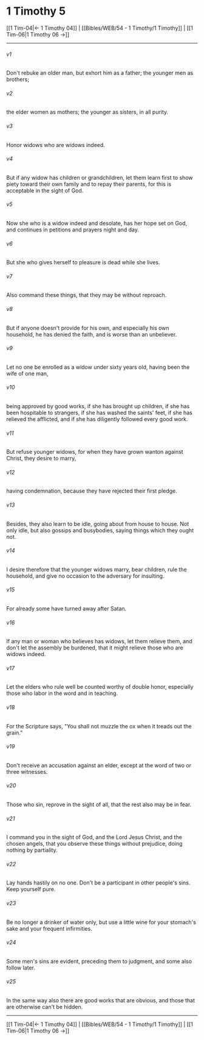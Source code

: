 # 1 Timothy 5

[[1 Tim-04|← 1 Timothy 04]] | [[Bibles/WEB/54 - 1 Timothy/1 Timothy]] | [[1 Tim-06|1 Timothy 06 →]]
***



###### v1 
Don't rebuke an older man, but exhort him as a father; the younger men as brothers; 

###### v2 
the elder women as mothers; the younger as sisters, in all purity. 

###### v3 
Honor widows who are widows indeed. 

###### v4 
But if any widow has children or grandchildren, let them learn first to show piety toward their own family and to repay their parents, for this is acceptable in the sight of God. 

###### v5 
Now she who is a widow indeed and desolate, has her hope set on God, and continues in petitions and prayers night and day. 

###### v6 
But she who gives herself to pleasure is dead while she lives. 

###### v7 
Also command these things, that they may be without reproach. 

###### v8 
But if anyone doesn't provide for his own, and especially his own household, he has denied the faith, and is worse than an unbeliever. 

###### v9 
Let no one be enrolled as a widow under sixty years old, having been the wife of one man, 

###### v10 
being approved by good works, if she has brought up children, if she has been hospitable to strangers, if she has washed the saints' feet, if she has relieved the afflicted, and if she has diligently followed every good work. 

###### v11 
But refuse younger widows, for when they have grown wanton against Christ, they desire to marry, 

###### v12 
having condemnation, because they have rejected their first pledge. 

###### v13 
Besides, they also learn to be idle, going about from house to house. Not only idle, but also gossips and busybodies, saying things which they ought not. 

###### v14 
I desire therefore that the younger widows marry, bear children, rule the household, and give no occasion to the adversary for insulting. 

###### v15 
For already some have turned away after Satan. 

###### v16 
If any man or woman who believes has widows, let them relieve them, and don't let the assembly be burdened, that it might relieve those who are widows indeed. 

###### v17 
Let the elders who rule well be counted worthy of double honor, especially those who labor in the word and in teaching. 

###### v18 
For the Scripture says, "You shall not muzzle the ox when it treads out the grain." 

###### v19 
Don't receive an accusation against an elder, except at the word of two or three witnesses. 

###### v20 
Those who sin, reprove in the sight of all, that the rest also may be in fear. 

###### v21 
I command you in the sight of God, and the Lord Jesus Christ, and the chosen angels, that you observe these things without prejudice, doing nothing by partiality. 

###### v22 
Lay hands hastily on no one. Don't be a participant in other people's sins. Keep yourself pure. 

###### v23 
Be no longer a drinker of water only, but use a little wine for your stomach's sake and your frequent infirmities. 

###### v24 
Some men's sins are evident, preceding them to judgment, and some also follow later. 

###### v25 
In the same way also there are good works that are obvious, and those that are otherwise can't be hidden.

***
[[1 Tim-04|← 1 Timothy 04]] | [[Bibles/WEB/54 - 1 Timothy/1 Timothy]] | [[1 Tim-06|1 Timothy 06 →]]
